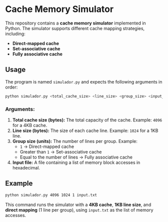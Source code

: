 # Cache Memory Simulator

This repository contains a **cache memory simulator** implemented in Python. The simulator supports different cache mapping strategies, including:

- **Direct-mapped cache**
- **Set-associative cache**
- **Fully associative cache**

## Usage

The program is named `simulador.py` and expects the following arguments in order:

```sh
python simulador.py <total_cache_size> <line_size> <group_size> <input_file>
```

### Arguments:
1. **Total cache size (bytes):** The total capacity of the cache. Example: `4096` for a 4KB cache.
2. **Line size (bytes):** The size of each cache line. Example: `1024` for a 1KB line.
3. **Group size (units):** The number of lines per group. Example:
   - `1` → Direct-mapped cache
   - Greater than `1` → Set-associative cache
   - Equal to the number of lines → Fully associative cache
4. **Input file:** A file containing a list of memory block accesses in hexadecimal.

## Example

```sh
python simulador.py 4096 1024 1 input.txt
```

This command runs the simulator with a **4KB cache**, **1KB line size**, and **direct mapping** (1 line per group), using `input.txt` as the list of memory accesses.



